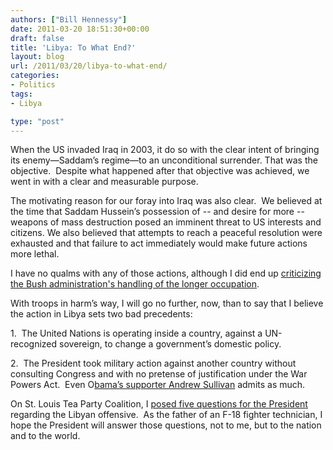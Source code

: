```yaml
---
authors: ["Bill Hennessy"]
date: 2011-03-20 18:51:30+00:00
draft: false
title: 'Libya: To What End?'
layout: blog
url: /2011/03/20/libya-to-what-end/
categories:
- Politics
tags:
- Libya

type: "post"
---
```


When the US invaded Iraq in 2003, it do so with the clear intent of bringing its enemy—Saddam’s regime—to an unconditional surrender. That was the objective.  Despite what happened after that objective was achieved, we went in with a clear and measurable purpose.

The motivating reason for our foray into Iraq was also clear.  We believed at the time that Saddam Hussein’s possession of -- and desire for more -- weapons of mass destruction posed an imminent threat to US interests and citizens. We also believed that attempts to reach a peaceful resolution were exhausted and that failure to act immediately would make future actions more lethal.

I have no qualms with any of those actions, although I did end up [criticizing the Bush administration's handling of the longer occupation](https://hennessysview.com/foreign-relations/where-i-stand-on-iraq/).

With troops in harm’s way, I will go no further, now, than to say that I believe the action in Libya sets two bad precedents:

1.  The United Nations is operating inside a country, against a UN-recognized sovereign, to change a government’s domestic policy.

2.  The President took military action against another country without consulting Congress and with no pretense of justification under the War Powers Act.  Even O[bama’s supporter Andrew Sullivan](https://andrewsullivan.theatlantic.com/the_daily_dish/2011/03/a-clarification.html) admits as much.

On St. Louis Tea Party Coalition, I [posed five questions for the President](https://stlouisteaparty.com/2011/03/20/5-questions-about-libya/) regarding the Libyan offensive.  As the father of an F-18 fighter technician, I hope the President will answer those questions, not to me, but to the nation and to the world.
